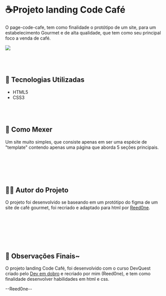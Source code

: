# ☕**Projeto landing Code Café**
 O page-code-cafe, tem como finalidade o protótipo de um site, para um estabelecimento Gourmet e de alta qualidade, que tem como seu principal foco a venda de café.

[<img src="src/images/codecafelayout.gif">](https://reed0ne.github.io/landing-page-code-cafe/)

\
ㅤ
## 👾 **Tecnologias Utilizadas**

- HTML5
- CSS3

\
ㅤ
## 📃 **Como Mexer**
Um site muito simples, que consiste apenas em ser uma espécie de "template" contendo apenas uma página que aborda 5 seções principais.

\
\
\
ㅤ
## 👦🏻 **Autor do Projeto**
O projeto foi desenvolvido se baseando em um protótipo do figma de um site de café gourmet, foi recriado e adaptado para html por [Reed0ne](https://github.com/Reed0ne).

\
\
\
\
ㅤ
## 🧐 **Observações Finais**~
O projeto landing Code Café, foi desenvolvido com o curso DevQuest criado pelo [Dev em dobro](https://www.youtube.com/c/devemdobro) e recriado por mim (Reed0ne), e tem como finalidade desenvolver habilidades em html e css.

--Reed0ne--
